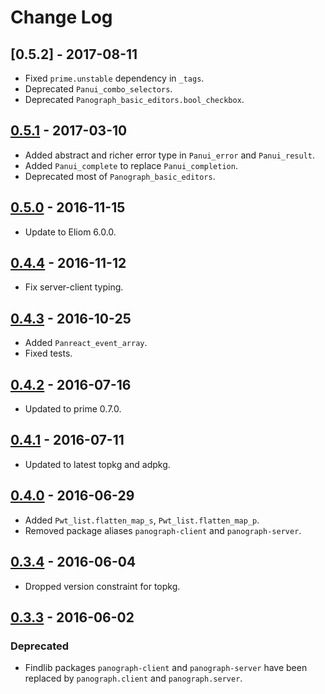 # Change Log

## [0.5.2] - 2017-08-11

- Fixed `prime.unstable` dependency in `_tags`.
- Deprecated `Panui_combo_selectors`.
- Deprecated `Panograph_basic_editors.bool_checkbox`.

## [0.5.1] - 2017-03-10

- Added abstract and richer error type in `Panui_error` and `Panui_result`.
- Added `Panui_complete` to replace `Panui_completion`.
- Deprecated most of `Panograph_basic_editors`.

## [0.5.0] - 2016-11-15

- Update to Eliom 6.0.0.

## [0.4.4] - 2016-11-12

- Fix server-client typing.

## [0.4.3] - 2016-10-25

- Added `Panreact_event_array`.
- Fixed tests.

## [0.4.2] - 2016-07-16

- Updated to prime 0.7.0.

## [0.4.1] - 2016-07-11

- Updated to latest topkg and adpkg.

## [0.4.0] - 2016-06-29

- Added `Pwt_list.flatten_map_s`, `Pwt_list.flatten_map_p`.
- Removed package aliases `panograph-client` and `panograph-server`.

## [0.3.4] - 2016-06-04

- Dropped version constraint for topkg.

## [0.3.3] - 2016-06-02

### Deprecated
- Findlib packages `panograph-client` and `panograph-server` have been
  replaced by `panograph.client` and `panograph.server`.

[Unreleased]: https://github.com/paurkedal/panograph/compare/0.5.0...HEAD
[0.5.1]: https://github.com/paurkedal/panograph/compare/0.5.0...0.5.1
[0.5.0]: https://github.com/paurkedal/panograph/compare/0.4.4...0.5.0
[0.4.4]: https://github.com/paurkedal/panograph/compare/0.4.3...0.4.4
[0.4.3]: https://github.com/paurkedal/panograph/compare/0.4.2...0.4.3
[0.4.2]: https://github.com/paurkedal/panograph/compare/0.4.1...0.4.2
[0.4.1]: https://github.com/paurkedal/panograph/compare/0.4.0...0.4.1
[0.4.0]: https://github.com/paurkedal/panograph/compare/0.3.4...0.4.0
[0.3.4]: https://github.com/paurkedal/panograph/compare/0.3.3...0.3.4
[0.3.3]: https://github.com/paurkedal/panograph/compare/0.3.2...0.3.3
